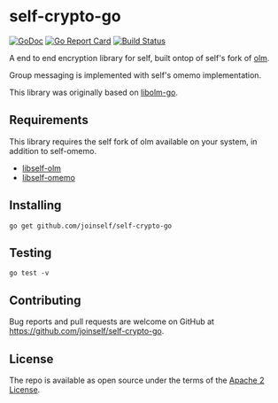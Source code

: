 # self-crypto-go

[![GoDoc](https://godoc.org/github.com/joinself/self-crypto-go?status.svg)](https://godoc.org/github.com/joinself/self-crypto-go) [![Go Report Card](https://goreportcard.com/badge/github.com/joinself/self-crypto-go)](https://goreportcard.com/report/github.com/joinself/self-crypto-go) [![Build Status](https://travis-ci.com/joinself/self-crypto-go?branch=master)](https://travis-ci.com/joinself/self-crypto-go)

A end to end encryption library for self, built ontop of self's fork of [olm](https://gitlab.matrix.org/matrix-org/olm).

Group messaging is implemented with self's omemo implementation.

This library was originally based on [libolm-go](https://github.com/NotAFile/libolm-go).

## Requirements

This library requires the self fork of olm available on your system, in addition to self-omemo.


- [libself-olm](https://download.selfid.net/olm/libself-olm_0.1.14_amd64.deb)
- [libself-omemo](https://download.selfid.net/omemo/libself-omemo_0.1.0_amd64.deb)

## Installing

```
go get github.com/joinself/self-crypto-go
```

## Testing
```
go test -v
```

## Contributing

Bug reports and pull requests are welcome on GitHub at https://github.com/joinself/self-crypto-go.


## License

The repo is available as open source under the terms of the [Apache 2 License](LICENSE).
